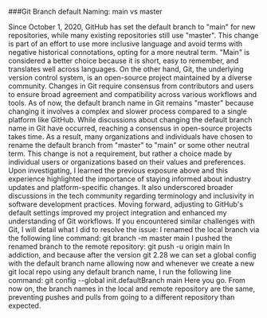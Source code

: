###Git Branch default Naming: main vs master

Since October 1, 2020, GitHub has set the default branch to "main" for new repositories, while many existing repositories still use "master". This change is part of an effort to use more inclusive language and avoid terms with negative historical connotations, opting for a more neutral term. "Main" is considered a better choice because it is short, easy to remember, and translates well across languages.
On the other hand, Git, the underlying version control system, is an open-source project maintained by a diverse community. Changes in Git require consensus from contributors and users to ensure broad agreement and compatibility across various workflows and tools. As of now, the default branch name in Git remains "master" because changing it involves a complex and slower process compared to a single platform like GitHub. While discussions about changing the default branch name in Git have occurred, reaching a consensus in open-source projects takes time.
As a result, many organizations and individuals have chosen to rename the default branch from "master" to "main" or some other neutral term. This change is not a requirement, but rather a choice made by individual users or organizations based on their values and preferences.
Upon investigating, I learned the previous exposure above and this experience highlighted the importance of staying informed about industry updates and platform-specific changes. It also underscored broader discussions in the tech community regarding terminology and inclusivity in software development practices.
Moving forward, adjusting to GitHub's default settings improved my project integration and enhanced my understanding of Git workflows. If you encountered similar challenges with Git, I will detail what I did to resolve the issue:
I renamed the local branch via the following line command:
git branch -m master main
I pushed the renamed branch to the remote repository:
git push -u origin main
In addiction, and because after the version git 2.28 we can set a global config with the default branch name allowing now and whenever we create a new git local repo using any default branch name, I run the following line command:
git config --global init.defaultBranch main
Here you go. From now on, the branch names in the local and remote repository are the same, preventing pushes and pulls from going to a different repository than expected.
